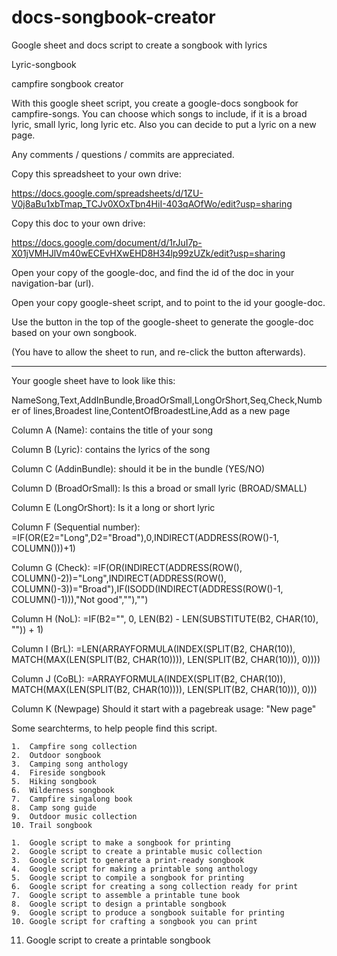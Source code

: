 # docs-songbook-creator
Google sheet and docs script to create a songbook with lyrics

Lyric-songbook

campfire songbook creator


With this google sheet script, you create a google-docs songbook for campfire-songs.
You can choose which songs to include, if it is a broad lyric, small lyric, long lyric etc. 
Also you can decide to put a lyric on a new page.


Any comments / questions / commits are appreciated. 


Copy this spreadsheet to your own drive:

https://docs.google.com/spreadsheets/d/1ZU-V0j8aBu1xbTmap_TCJv0XOxTbn4HiI-403qAOfWo/edit?usp=sharing

Copy this doc to your own drive:

https://docs.google.com/document/d/1rJuI7p-X01jVMHJlVm40wECEvHXwEHD8H34lp99zUZk/edit?usp=sharing

Open your copy of the google-doc, and find the id of the doc in your navigation-bar (url).

Open your copy google-sheet script, and to point to the id your google-doc.


Use the button in the top of the google-sheet to generate the google-doc based on your own songbook.

(You have to allow the sheet to run, and re-click the button afterwards).

----


Your google sheet have to look like this:

NameSong,Text,AddInBundle,BroadOrSmall,LongOrShort,Seq,Check,Number of lines,Broadest line,ContentOfBroadestLine,Add as a new page

Column A (Name): contains the title of your song

Column B (Lyric): contains the lyrics of the song

Column C (AddinBundle): should it be in the bundle (YES/NO)

Column D (BroadOrSmall): Is this a broad or small lyric (BROAD/SMALL)

Column E (LongOrShort): Is it a long or short lyric

Column F (Sequential number): =IF(OR(E2="Long",D2="Broad"),0,INDIRECT(ADDRESS(ROW()-1, COLUMN()))+1)

Column G (Check): =IF(OR(INDIRECT(ADDRESS(ROW(), COLUMN()-2))="Long",INDIRECT(ADDRESS(ROW(), COLUMN()-3))="Broad"),IF(ISODD(INDIRECT(ADDRESS(ROW()-1, COLUMN()-1))),"Not good",""),"")

Column H (NoL): =IF(B2="", 0, LEN(B2) - LEN(SUBSTITUTE(B2, CHAR(10), "")) + 1)

Column I (BrL): =LEN(ARRAYFORMULA(INDEX(SPLIT(B2, CHAR(10)), MATCH(MAX(LEN(SPLIT(B2, CHAR(10)))), LEN(SPLIT(B2, CHAR(10))), 0))))

Column J (CoBL): =ARRAYFORMULA(INDEX(SPLIT(B2, CHAR(10)), MATCH(MAX(LEN(SPLIT(B2, CHAR(10)))), LEN(SPLIT(B2, CHAR(10))), 0)))

Column K (Newpage) Should it start with a pagebreak usage: "New page"





Some searchterms, to help people find this script.

	1.	Campfire song collection
	2.	Outdoor songbook
	3.	Camping song anthology
	4.	Fireside songbook
	5.	Hiking songbook
	6.	Wilderness songbook
	7.	Campfire singalong book
	8.	Camp song guide
	9.	Outdoor music collection
	10.	Trail songbook

	1.	Google script to make a songbook for printing
	2.	Google script to create a printable music collection
	3.	Google script to generate a print-ready songbook
	4.	Google script for making a printable song anthology
	5.	Google script to compile a songbook for printing
	6.	Google script for creating a song collection ready for print
	7.	Google script to assemble a printable tune book
	8.	Google script to design a printable songbook
	9.	Google script to produce a songbook suitable for printing
	10.	Google script for crafting a songbook you can print
  11. Google script to create a printable songbook


